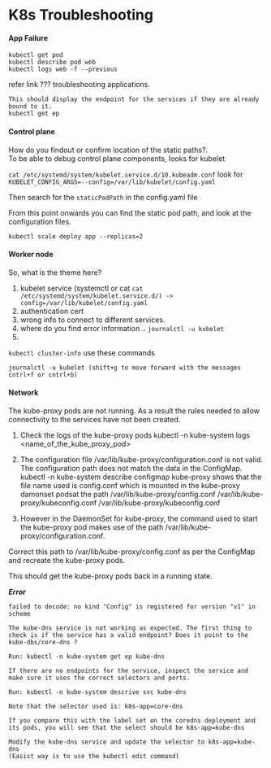 # K8s Troubleshooting

#### App Failure

```
kubectl get pod
kubectl describe pod web
kubectl logs web -f --previous

```

refer link ??? troubleshooting applications. 
```
This should display the endpoint for the services if they are already bound to it. 
kubectl get ep 

```

#### Control plane

How do you findout or confirm location of the static paths?. <br>
To be able to debug control plane components, looks for kubelet 

`cat /etc/systemd/system/kubelet.service.d/10.kubeadm.conf`
look for `KUBELET_CONFIG_ARGS=--config=/var/lib/kubelet/config.yaml`

Then search for the `staticPodPath` in the config.yaml file 

From this point onwards you can find the static pod path, and look at the configuration files. 

`kubectl scale deploy app --replicas=2`

#### Worker node

So, what is the theme here?

1. kubelet service (systemctl or cat `cat /etc/systemd/system/kubelet.service.d/) -> config=/var/lib/kubelet/config.yaml`
2. authentication cert
3. wrong info to connect to different services. 
4. where do you find error information .. `journalctl -u kubelet`
5. 
`kubectl cluster-info`
use these commands

```
journalctl -u kubelet (shift+g to move forward with the messages cntrl+f or cntrl+b)

```

#### Network
The kube-proxy pods are not running. As a result the rules needed to allow connectivity  to the services have not been created.

1. Check the logs of the kube-proxy pods
   kubectl -n kube-system logs <name_of_the_kube_proxy_pod>

2. The configuration file /var/lib/kube-proxy/configuration.conf is not valid. The configuration path does not match the data in the ConfigMap.
   kubectl -n kube-system describe configmap kube-proxy shows that the file name used is  config.conf which is mounted in the kube-proxy damonset podsat the path /var/lib/kube-proxy/config.conf 
   /var/lib/kube-proxy/kubeconfig.conf 
   /var/lib/kube-proxy/kubeconfig.conf
3. However in the DaemonSet for kube-proxy, the command used to start the kube-proxy pod makes use of the path /var/lib/kube-proxy/configuration.conf.

  Correct this path to /var/lib/kube-proxy/config.conf as per the ConfigMap and recreate the kube-proxy pods.

This should get the kube-proxy pods back in a running state.


***Error***
```
failed to decode: no kind "Config" is registered for version "v1" in scheme 

```

```
The kube-dns service is not working as expected. The first thing to check is if the service has a valid endpoint? Does it point to the kube-dbs/core-dns ?

Run: kubectl -n kube-system get ep kube-dns

If there are no endpoints for the service, inspect the service and make sure it uses the correct selectors and ports.

Run: kubectl -n kube-system descrive svc kube-dns

Note that the selector used is: k8s-app=core-dns

If you compare this with the label set on the coredns deployment and its pods, you will see that the select should be k8s-app=kube-dns

Modify the kube-dns service and update the selector to k8s-app=kube-dns
(Easist way is to use the kubectl edit command)
```